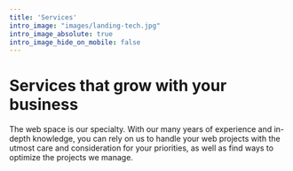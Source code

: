 ```yaml
---
title: 'Services'
intro_image: "images/landing-tech.jpg"
intro_image_absolute: true
intro_image_hide_on_mobile: false
---
```


# Services that grow with your business

The web space is our specialty. With our many years of experience and in-depth knowledge, you can rely on us to handle your web projects with the utmost care and consideration for your priorities, as well as find ways to optimize the projects we manage.
